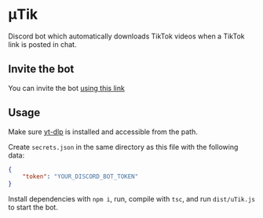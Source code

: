 # μTik

Discord bot which automatically downloads TikTok videos when a TikTok link is posted in chat.

## Invite the bot

You can invite the bot [using this link](https://discord.com/api/oauth2/authorize?client_id=1031412241083416576&permissions=0&scope=bot)

## Usage

Make sure [yt-dlp](https://github.com/yt-dlp/yt-dlp) is installed and accessible from the path.

Create `secrets.json` in the same directory as this file with the following data:
```json
{
    "token": "YOUR_DISCORD_BOT_TOKEN"
}
```

Install dependencies with `npm i`, run, compile with `tsc`, and run `dist/uTik.js` to start the bot.
